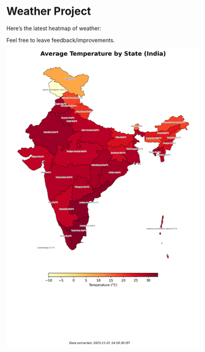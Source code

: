 # Weather Project

Here’s the latest heatmap of weather:

Feel free to leave feedback/improvements.

![India Heatmap](docs/assets/india_heatmap.png?v=05C780)

